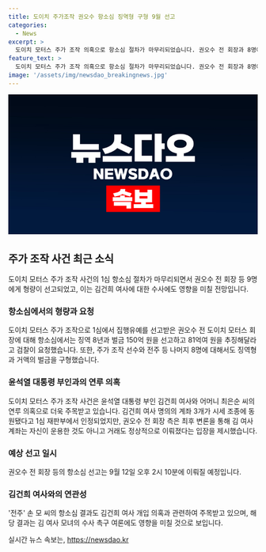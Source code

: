 ```yaml
---
title: 도이치 주가조작 권오수 항소심 징역형 구형 9월 선고
categories:
  - News
excerpt: >
  도이치 모터스 주가 조작 의혹으로 항소심 절차가 마무리되었습니다. 권오수 전 회장과 8명에게 징역형과 거액의 벌금이 구형되었으며, 김건희 여사 수사에도 영향을 미칠 것으로 전망됩니다. 윤석열 대통령 부인인 김건희 여사와 어머니 최은순 씨의 연루 의혹 때문에 해당 사건이 더 주목받고 있으며, 9월 12일 오후 2시 10분에 선고 결과가 나올 예정입니다.
feature_text: >
  도이치 모터스 주가 조작 의혹으로 항소심 절차가 마무리되었습니다. 권오수 전 회장과 8명에게 징역형과 거액의 벌금이 구형되었으며, 김건희 여사 수사에도 영향을 미칠 것으로 전망됩니다. 윤석열 대통령 부인인 김건희 여사와 어머니 최은순 씨의 연루 의혹 때문에 해당 사건이 더 주목받고 있으며, 9월 12일 오후 2시 10분에 선고 결과가 나올 예정입니다.
image: '/assets/img/newsdao_breakingnews.jpg'
---
```


<p><img src="/assets/img/newsdao_breakingnews.jpg" alt="firstkoreanews 속보" /></p>

<h2 data-ke-size="size26">주가 조작 사건 최근 소식</h2>

<p data-ke-size="size16">도이치 모터스 주가 조작 사건의 1심 항소심 절차가 마무리되면서 권오수 전 회장 등 9명에게 형량이 선고되었고, 이는 김건희 여사에 대한 수사에도 영향을 미칠 전망입니다.</p>

<h3>항소심에서의 형량과 요청</h3>

<p data-ke-size="size16">도이치 모터스 주가 조작으로 1심에서 집행유예를 선고받은 권오수 전 도이치 모터스 회장에 대해 항소심에서는 징역 8년과 벌금 150억 원을 선고하고 81억여 원을 추징해달라고 검찰이 요청했습니다. 또한, 주가 조작 선수와 전주 등 나머지 8명에 대해서도 징역형과 거액의 벌금을 구형했습니다.</p>

<h3>윤석열 대통령 부인과의 연루 의혹</h3>

<p data-ke-size="size16">도이치 모터스 주가 조작 사건은 윤석열 대통령 부인 김건희 여사와 어머니 최은순 씨의 연루 의혹으로 더욱 주목받고 있습니다. 김건희 여사 명의의 계좌 3개가 시세 조종에 동원됐다고 1심 재판부에서 인정되었지만, 권오수 전 회장 측은 최후 변론을 통해 김 여사 계좌는 자신이 운용한 것도 아니고 거래도 정상적으로 이뤄졌다는 입장을 제시했습니다.</p>

<h3>예상 선고 일시</h3>

<p data-ke-size="size16">권오수 전 회장 등의 항소심 선고는 9월 12일 오후 2시 10분에 이뤄질 예정입니다.</p>

<h3>김건희 여사와의 연관성</h3>

<p data-ke-size="size16">'전주' 손 모 씨의 항소심 결과도 김건희 여사 개입 의혹과 관련하여 주목받고 있으며, 해당 결과는 김 여사 모녀의 수사 촉구 여론에도 영향을 미칠 것으로 보입니다.</p>
실시간 뉴스 속보는, <a href="https://newsdao.kr" rel="dofollow">https://newsdao.kr</a>


